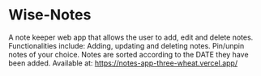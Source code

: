 # Wise-Notes
A note keeper web app that allows the user to add, edit and delete notes. 
Functionalities include:
Adding, updating and deleting notes.
Pin/unpin notes of your choice.
Notes are sorted according to the DATE they have been added.
Available at: https://notes-app-three-wheat.vercel.app/
